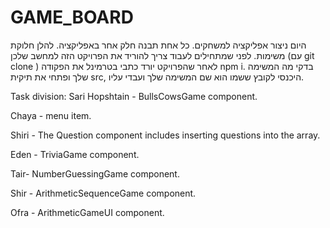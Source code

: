 # GAME_BOARD
היום ניצור אפליקציה למשחקים. כל אחת תבנה חלק אחר באפליקציה. להלן חלוקת משימות. 
לפני שמתחילים לעבוד צריך להוריד את הפרויקט הזה למחשב שלכן (עם git clone ) לאחר שהפרויקט יורד כתבי בטרמינל את הפקודה npm i.
בדקי מה המשימה שלך ופתחי את תיקית src, היכנסי לקובץ ששמו הוא שם המשימה שלך ועבדי עליו.

Task division:
Sari Hopshtain - BullsCowsGame component.

Chaya  - menu item.

Shiri - The Question component includes inserting questions into the array.

Eden - TriviaGame component.

Tair- NumberGuessingGame component.

Shir - ArithmeticSequenceGame component.

Ofra - ArithmeticGameUI component.


